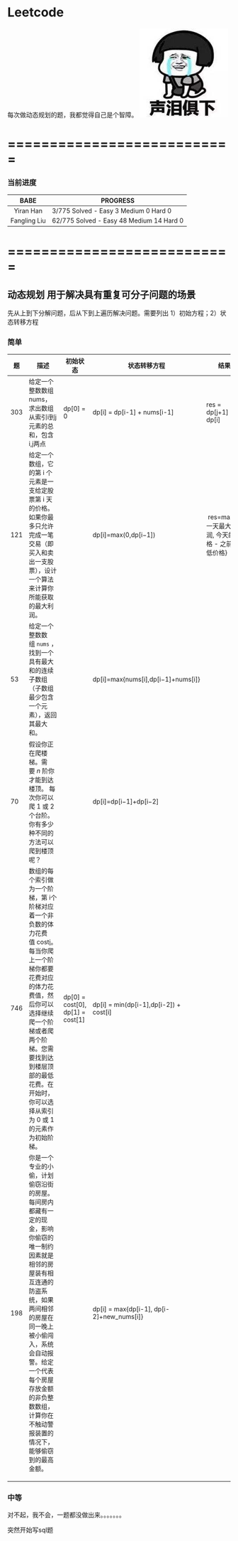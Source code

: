 # Leetcode

 每次做动态规划的题，我都觉得自己是个智障。
 ![avatar](https://github.com/UnsupervisedDotey/Leetcode/raw/master/image/cry.jpg)
 
 
# ===========================
 
### 当前进度

|     BABE      | PROGRESS                                  |
| :-----------: | ----------------------------------------- |
|   Yiran Han   |  3/775 Solved - Easy  3 Medium 0  Hard 0  |
| Fangling Liu  | 62/775 Solved - Easy 48 Medium 14 Hard 0  |


# ===========================

## 动态规划 用于解决具有重复可分子问题的场景

先从上到下分解问题，后从下到上遍历解决问题。需要列出 1）初始方程；2）状态转移方程

### 简单

| 题  | 描述 | 初始状态  | 状态转移方程  | 结果 |
| ------------ | ------------ | ------------ | ------------ | ------------ |
| 303 |  给定一个整数数组 nums，求出数组从索引i到j元素的总和，包含i,j两点| dp[0] = 0  | dp[i] = dp[i-1] + nums[i-1] | res = dp[j+1] -dp[i]|
| 121 | 给定一个数组，它的第 i 个元素是一支给定股票第 i 天的价格。如果你最多只允许完成一笔交易（即买入和卖出一支股票），设计一个算法来计算你所能获取的最大利润。  |   | dp[i]=max(0,dp[i−1])|  res=max{前一天最大利润, 今天的价格 - 之前最低价格}|
| 53  | 给定一个整数数组 `nums` ，找到一个具有最大和的连续子数组（子数组最少包含一个元素），返回其最大和。  |   |dp[i]=max{nums[i],dp[i−1]+nums[i]}  |  |
| 70 | 假设你正在爬楼梯。需要 _n_ 阶你才能到达楼顶。 每次你可以爬 1 或 2 个台阶。你有多少种不同的方法可以爬到楼顶呢？  |   | dp[i]=dp[i−1]+dp[i−2] |  |
| 746  |数组的每个索引做为一个阶梯，第 i个阶梯对应着一个非负数的体力花费值 cost[i](索引从0开始)。每当你爬上一个阶梯你都要花费对应的体力花费值，然后你可以选择继续爬一个阶梯或者爬两个阶梯。您需要找到达到楼层顶部的最低花费。在开始时，你可以选择从索引为 0 或 1 的元素作为初始阶梯。 |dp[0] = cost[0], dp[1] = cost[1]| dp[i] = min(dp[i-1],dp[i-2]) + cost[i] |  |
| 198 |你是一个专业的小偷，计划偷窃沿街的房屋。每间房内都藏有一定的现金，影响你偷窃的唯一制约因素就是相邻的房屋装有相互连通的防盗系统，如果两间相邻的房屋在同一晚上被小偷闯入，系统会自动报警。给定一个代表每个房屋存放金额的非负整数数组，计算你在不触动警报装置的情况下，能够偷窃到的最高金额。|   | dp[i] = max{dp[i-1], dp[i-2]+new_nums[i]}  |  |
|   |   |   |  |  |
|   |   |   |  |  |
|   |   |   |  |  |



### 中等

对不起，我不会，一题都没做出来。。。。。。。

突然开始写sql题